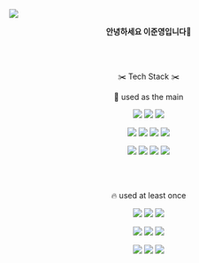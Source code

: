 <img src="https://capsule-render.vercel.app/api?type=Waving&color=0:3AA6B9,40:FFD0D0,60:FF9EAA,100:C1ECE4&height=200&section=header&text=Welcome&fontSize=50&fontColor=ffffff&fontAlignY=35&animation=fadeIn&desc=이준영의%20GitHub%20Profile&descAlign=55&descSize=15&descAlignY=50" />




  <p align="center"><strong>안녕하세요 이준영입니다🙌</strong></p>




<br></br>

<p align="center"> ✂️ Tech Stack ✂️ </p>


<p align="center">🚀 used as the main </p>
<p align="center">
  <img src="https://img.shields.io/badge/Spring-6DB33F?style=for-the-badge&logo=Spring&logoColor=white"> <img src="https://img.shields.io/badge/Springboot-6DB33F?style=for-the-badge&logo=Springboot&logoColor=white"> <img src="https://img.shields.io/badge/intellijidea-000000?style=for-the-badge&logo=intellijidea&logoColor=white"> 
</p>

<p align="center">
  <img src="https://img.shields.io/badge/java-007396?style=for-the-badge&logo=java&logoColor=white"> <img src="https://img.shields.io/badge/MySQL-4479A1?style=for-the-badge&logo=MySQL&logoColor=white">
  <img src="https://img.shields.io/badge/c++-00599c?style=for-the-badge&logo=cplusplus&logoColor=white"> <img src="https://img.shields.io/badge/c-A8B9CC?style=for-the-badge&logo=c&logoColor=black">
</p>


<p align="center">
  <img src="https://img.shields.io/badge/java-007396?style=for-the-badge&logo=java&logoColor=white"> <img src="https://img.shields.io/badge/MySQL-4479A1?style=for-the-badge&logo=MySQL&logoColor=white">
  <img src="https://img.shields.io/badge/c++-00599c?style=for-the-badge&logo=cplusplus&logoColor=white"> <img src="https://img.shields.io/badge/c-A8B9CC?style=for-the-badge&logo=c&logoColor=black">
</p>

<br></br>
<p align="center">🔥 used at least once </p>

<p align="center">
  <img src="https://img.shields.io/badge/javascript-F7DF1E?style=for-the-badge&logo=javascript&logoColor=black">   <img src="https://img.shields.io/badge/HTML5-E34F26?style=for-the-badge&logo=HTML5&logoColor=white"> <img src="https://img.shields.io/badge/CSS3-1572B6?style=for-the-badge&logo=CSS3&logoColor=white"> 
</p>
 
<p align="center">
  <img src="https://img.shields.io/badge/Python-3776AB?style=for-the-badge&logo=Python&logoColor=white"> 
  <img src="https://img.shields.io/badge/linux-FCC624?style=for-the-badge&logo=linux&logoColor=white"> 
  <img src="https://img.shields.io/badge/Eclipse-2C2255?style=for-the-badge&logo=Eclipse%20IDE&logoColor=white"> 
</p>

<p align="center">
  <img src="https://img.shields.io/badge/VSC-007ACC?style=for-the-badge&logo=VisualStudioCode&logoColor=white">    <img src="https://img.shields.io/badge/github-181717?style=for-the-badge&logo=github&logoColor=white"> <img src="https://img.shields.io/badge/Slack-4A154B?style=for-the-badge&logo=Slack&logoColor=white">
</p>








<!--
**BangTtagGum/BangTtagGum** is a ✨ _special_ ✨ repository because its `README.md` (this file) appears on your GitHub profile.

Here are some ideas to get you started:



- 🔭 I’m currently working on ...
- 🌱 I’m currently learning Spring
- 👯 I’m looking to collaborate on ...
- 🤔 I’m looking for help with ...
- 💬 Ask me about ...
- 📫 How to reach me: ...
- 😄 Pronouns: ...
- ⚡ Fun fact: ...
-->
